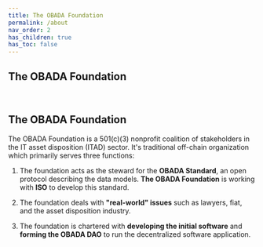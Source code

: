 ```yaml
---
title: The OBADA Foundation
permalink: /about
nav_order: 2
has_children: true
has_toc: false
---
```

	
##  The OBADA Foundation

<br>
	
## The OBADA Foundation
The OBADA Foundation is a 501(c)(3) nonprofit coalition of stakeholders in the IT asset disposition (ITAD) sector.  It's traditional off-chain organization which primarily serves three functions:

1. The foundation acts as the steward for the **OBADA Standard**, an open protocol describing the data models.  **The OBADA Foundation** is working with **ISO** to develop this standard.   

2. The foundation deals with **"real-world" issues** such as lawyers, fiat, and the asset disposition industry.

3. The foundation is chartered with **developing the initial software** and **forming the OBADA DAO** to run the decentralized software application.


